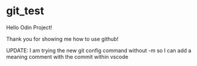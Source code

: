 # git_test
Hello Odin Project!

Thank you for showing me how to use github!

UPDATE: I am trying the new git config command without -m so I can add a meaning comment with the commit within vscode